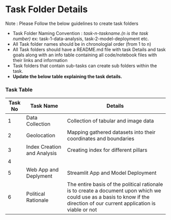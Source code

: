 # Task Folder Details

Note : Please Follow the below guidelines to create task folders
- Task Folder Naming Convention : _task-n-taskname.(n is the task number)_  ex: task-1-data-analysis, task-2-model-deployment etc.
- All Task folder names should be in chronologial order (from 1 to n)
- All Task folders should have a README.md file with task Details and task goals along with an info table containing all code/notebook files with their links and information
- Task folders that contain sub-tasks can create sub folders within the task.
- __Update the below table explaining the task details.__

### Task Table

| Task No| Task Name | Details |
|-|-|-|
|1|Data Collection|Collection of tabular and image data         |
|2|Geolocation         |Mapping gathered datasets into their coordinates and boundaries     |
|3|Index Creation and Analysis|Creating index for different pillars|
|4|         |         |
|5|Web App and Deplyment|Streamlit App and Model Deployment         |
|6|Political Rationale| The entire basis of the political rationale is to create a document upon which we could use as a basis to know if the direction of our current application is viable or not|
